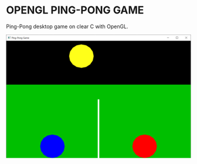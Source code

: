 # OPENGL PING-PONG GAME

Ping-Pong desktop game on clear C with OpenGL.

![img_1](screenshots/img_1.png)